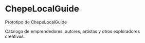 # ChepeLocalGuide
Prototipo de ChepeLocalGuide

Catalogo de emprendedores, autores, artistas y otros exploradores creativos.

